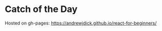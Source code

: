 Catch of the Day
==========================

Hosted on gh-pages: https://andrewjdick.github.io/react-for-beginners/
